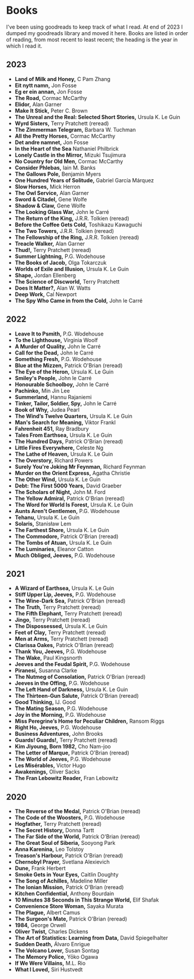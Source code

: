 # Books

I've been using goodreads to keep track of what I read. At end of 2023 I dumped
my goodreads library and moved it here. Books are listed in order of reading,
from most recent to least recent; the heading is the year in which I read it.

## 2023
* **Land of Milk and Honey,** C Pam Zhang
* **Eit nytt namn,** Jon Fosse
* **Eg er ein annan,** Jon Fosse
* **The Road,** Cormac McCarthy
* **Elidor,** Alan Garner
* **Make It Stick,** Peter C. Brown
* **The Unreal and the Real: Selected Short Stories,** Ursula K. Le Guin
* **Wyrd Sisters,** Terry Pratchett (reread)
* **The Zimmerman Telegram,** Barbara W. Tuchman
* **All the Pretty Horses,** Cormac McCarthy
* **Det andre namnet,** Jon Fosse
* **In the Heart of the Sea** Nathaniel Philbrick
* **Lonely Castle in the Mirror,** Mizuki Tsujimura
* **No Country for Old Men,** Cormac McCarthy
* **Consider Phlebas,** Iain M. Banks
* **The Gallows Pole,** Benjamin Myers
* **One Hundred Years of Solitude,** Gabriel García Márquez
* **Slow Horses,** Mick Herron
* **The Owl Service,** Alan Garner
* **Sword & Citadel,** Gene Wolfe
* **Shadow & Claw,** Gene Wolfe
* **The Looking Glass War,** John le Carré
* **The Return of the King,** J.R.R. Tolkien (reread)
* **Before the Coffee Gets Cold,** Toshikazu Kawaguchi
* **The Two Towers,** J.R.R. Tolkien (reread)
* **The Fellowship of the Ring,** J.R.R. Tolkien (reread)
* **Treacle Walker,** Alan Garner
* **Thud!,** Terry Pratchett (reread)
* **Summer Lightning,** P.G. Wodehouse
* **The Books of Jacob,** Olga Tokarczuk
* **Worlds of Exile and Illusion,** Ursula K. Le Guin
* **Shape,** Jordan Ellenberg
* **The Science of Discworld,** Terry Pratchett
* **Does It Matter?,** Alan W. Watts
* **Deep Work,** Cal Newport
* **The Spy Who Came in from the Cold,** John le Carré

## 2022
* **Leave It to Psmith,** P.G. Wodehouse
* **To the Lighthouse,** Virginia Woolf
* **A Murder of Quality,** John le Carré
* **Call for the Dead,** John le Carré
* **Something Fresh,** P.G. Wodehouse
* **Blue at the Mizzen,** Patrick O'Brian (reread)
* **The Eye of the Heron,** Ursula K. Le Guin
* **Smiley's People,** John le Carré
* **Honourable Schoolboy,** John le Carré
* **Pachinko,** Min Jin Lee
* **Summerland,** Hannu Rajaniemi
* **Tinker, Tailor, Soldier, Spy,** John le Carré
* **Book of Why,** Judea Pearl
* **The Wind’s Twelve Quarters,** Ursula K. Le Guin
* **Man's Search for Meaning,** Viktor Frankl
* **Fahrenheit 451,** Ray Bradbury
* **Tales From Earthsea,** Ursula K. Le Guin
* **The Hundred Days,** Patrick O'Brian (reread)
* **Little Fires Everywhere,** Celeste Ng
* **The Lathe of Heaven,** Ursula K. Le Guin
* **The Overstory,** Richard Powers
* **Surely You're Joking Mr Feynman,** Richard Feynman
* **Murder on the Orient Express,** Agatha Christie
* **The Other Wind,** Ursula K. Le Guin
* **Debt: The First 5000 Years,** David Graeber
* **The Scholars of Night,** John M. Ford
* **The Yellow Admiral,** Patrick O'Brian (reread)
* **The Word for World Is Forest,** Ursula K. Le Guin
* **Aunts Aren't Gentlemen,** P.G. Wodehouse
* **Tehanu,** Ursula K. Le Guin
* **Solaris,** Stanisław Lem
* **The Farthest Shore,** Ursula K. Le Guin
* **The Commodore,** Patrick O'Brian (reread)
* **The Tombs of Atuan,** Ursula K. Le Guin
* **The Luminaries,** Eleanor Catton
* **Much Obliged, Jeeves,** P.G. Wodehouse

## 2021
* **A Wizard of Earthsea,** Ursula K. Le Guin
* **Stiff Upper Lip, Jeeves,** P.G. Wodehouse
* **The Wine-Dark Sea,** Patrick O'Brian (reread)
* **The Truth,** Terry Pratchett (reread)
* **The Fifth Elephant,** Terry Pratchett (reread)
* **Jingo,** Terry Pratchett (reread)
* **The Dispossessed,** Ursula K. Le Guin
* **Feet of Clay,** Terry Pratchett (reread)
* **Men at Arms,** Terry Pratchett (reread)
* **Clarissa Oakes,** Patrick O'Brian (reread)
* **Thank You, Jeeves,** P.G. Wodehouse
* **The Wake,** Paul Kingsnorth
* **Jeeves and the Feudal Spirit,** P.G. Wodehouse
* **Piranesi,** Susanna Clarke
* **The Nutmeg of Consolation,** Patrick O'Brian (reread)
* **Jeeves in the Offing,** P.G. Wodehouse
* **The Left Hand of Darkness,** Ursula K. Le Guin
* **The Thirteen-Gun Salute,** Patrick O'Brian (reread)
* **Good Thinking,** IJ. Good
* **The Mating Season,** P.G. Wodehouse
* **Joy in the Morning,** P.G. Wodehouse
* **Miss Peregrine’s Home for Peculiar Children,** Ransom Riggs
* **Right Ho, Jeeves,** P.G. Wodehouse
* **Business Adventures,** John Brooks
* **Guards! Guards!,** Terry Pratchett (reread)
* **Kim Jiyoung, Born 1982,** Cho Nam-joo
* **The Letter of Marque,** Patrick O'Brian (reread)
* **The World of Jeeves,** P.G. Wodehouse
* **Les Misérables,** Victor Hugo
* **Awakenings,** Oliver Sacks
* **The Fran Lebowitz Reader,** Fran Lebowitz

## 2020
* **The Reverse of the Medal,** Patrick O'Brian (reread)
* **The Code of the Woosters,** P.G. Wodehouse
* **Hogfather,** Terry Pratchett (reread)
* **The Secret History,** Donna Tartt
* **The Far Side of the World,** Patrick O'Brian (reread)
* **The Great Soul of Siberia,** Sooyong Park
* **Anna Karenina,** Leo Tolstoy
* **Treason's Harbour,** Patrick O'Brian (reread)
* **Chernobyl Prayer,** Svetlana Alexievich
* **Dune,** Frank Herbert
* **Smoke Gets in Your Eyes,** Caitlin Doughty
* **The Song of Achilles,** Madeline Miller
* **The Ionian Mission,** Patrick O'Brian (reread)
* **Kitchen Confidential,** Anthony Bourdain
* **10 Minutes 38 Seconds in This Strange World,** Elif Shafak
* **Convenience Store Woman,** Sayaka Murata
* **The Plague,** Albert Camus
* **The Surgeon's Mate,** Patrick O'Brian (reread)
* **1984,** George Orwell
* **Oliver Twist,** Charles Dickens
* **The Art of Statistics: Learning from Data,** David Spiegelhalter
* **Sudden Death,** Álvaro Enrigue
* **The Volcano Lover,** Susan Sontag
* **The Memory Police,** Yōko Ogawa
* **If We Were Villains,** M.L. Rio
* **What I Loved,** Siri Hustvedt

 
